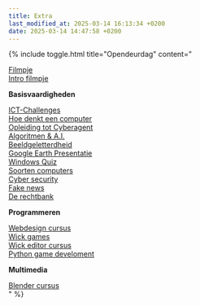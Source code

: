 ```yaml
---
title: Extra
last_modified_at: 2025-03-14 16:13:34 +0200
date: 2025-03-14 14:47:58 +0200
---
```


{% include toggle.html title="Opendeurdag" content="

[Filmpje](https://file.notion.so/f/f/79dc6884-97ad-4651-af9f-1a932555a535/47404d7e-0e29-4a15-bcc8-5981b89af554/Seminarie_ICT.mp4?table=block&id=b8ad0742-4e3b-4af2-b362-0a8c84c7ed58&spaceId=79dc6884-97ad-4651-af9f-1a932555a535&expirationTimestamp=1741982400000&signature=alaXqNIkcWWCBYDOxtE9fQjSr3LYq-C1IUhVSUBidhM&downloadName=Seminarie+ICT.mp4)  
[Intro filmpje](https://drive.google.com/file/d/10c3NuRYsIhqKTm2prMfoRXgy1uQMSZLr/view?usp=sharing)

**Basisvaardigheden**

[ICT-Challenges](https://www.notion.so/hannemaes/ICT-Challenges-e70e8969674042bebf8de8b7978afedf)  
[Hoe denkt een computer](https://www.notion.so/hannemaes/Hoe-denkt-een-computer-610efabe9f6847a295403d8f69227db5)  
[Opleiding tot Cyberagent](https://www.notion.so/hannemaes/Opleiding-tot-Cyberagent-1762b51142cd80568005c447835a9510)  
[Algoritmen & A.I.](https://www.notion.so/hannemaes/Zelfstandige-opdracht-Algoritmen-A-I-8265f1966b524048b6a9f25c3f698eef)  
[Beeldgeletterdheid](https://www.notion.so/hannemaes/Zelfstandige-opdracht-Beeldgeletterdheid-b779d2dfdd8a456e906df0e5bcf52513)  
[Google Earth Presentatie](https://earth.google.com/web/@50.89497046,4.34239157,47.21653636a,3136.7550576d,35y,-0.62515932h,0.09554586t,0r/data=CgRCAggBMikKJwolCiExYUFaaDVhbXlxS21zdDFnamZWWDV3eWxZZTBhQzhzeFkgAToDCgExQgIIAEoHCKjjoVsQAQ)  
[Windows Quiz](https://docs.google.com/presentation/d/1i_kV-yzjIa2yeQbMXLBKtQ31dXonf04q/edit?usp=sharing&ouid=114090905886704231803&rtpof=true&sd=true)  
[Soorten computers](https://docs.google.com/presentation/d/1WRrh4w4vBdl7EfkgGeRNYKEs8nJjDm16/edit?usp=sharing&ouid=114090905886704231803&rtpof=true&sd=true)  
[Cyber security](https://docs.google.com/presentation/d/1d4i8l7ZX1OQH9RDEFdiQc3frwlMEOKZd/edit?usp=sharing&ouid=114090905886704231803&rtpof=true&sd=true)  
[Fake news](https://docs.google.com/presentation/d/15wklra7btnnTzH21rk9zVS6o8f_NVIso/edit?usp=sharing&ouid=114090905886704231803&rtpof=true&sd=true)  
[De rechtbank](https://hannemaes.notion.site/De-rechtbank-39d66651fa324f0cab07ef142cbe37d3)

**Programmeren**

[Webdesign cursus](https://hannemaes.github.io/webdesignWorkshop/)  
[Wick games](https://github.com/HanneMaes/my-wick-editor-games?tab=readme-ov-file)  
[Wick editor cursus](https://www.notion.so/hannemaes/Je-eigen-game-studio-eee33d9fece8454a8a38508222f723eb)  
[Python game develoment](https://www.notion.so/hannemaes/Python-Game-Development-f26abfaf2cdc4ff7967753b933cd206f)

**Multimedia**

[Blender cursus](https://www.notion.so/hannemaes/Blender-Primitive-Animals-a2a10975022142e7b167b9029a6d7831)  
 " %}
